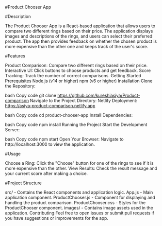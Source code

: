 #Product Chooser App

#Description

The Product Chooser App is a React-based application that allows users to compare two different rings based on their price. The application displays images and descriptions of the rings, and users can select their preferred product. The app then provides feedback on whether the chosen product is more expensive than the other one and keeps track of the user's score.

#Features

Product Comparison: Compare two different rings based on their price.
Interactive UI: Click buttons to choose products and get feedback.
Score Tracking: Track the number of correct comparisons.
Getting Started
Prerequisites
Node.js (v14 or higher)
npm (v6 or higher)
Installation
Clone the Repository:

bash
Copy code
git clone https://github.com/kureshiasiya/Product-comparison
Navigate to the Project Directory:
Netlify Deployment: https://asiya-product-comparison.netlify.app

bash
Copy code
cd product-chooser-app
Install Dependencies:

bash
Copy code
npm install
Running the Project
Start the Development Server:

bash
Copy code
npm start
Open Your Browser: Navigate to http://localhost:3000 to view the application.

#Usage

Choose a Ring: Click the "Choose" button for one of the rings to see if it is more expensive than the other.
View Results: Check the result message and your current score after making a choice.

#Project Structure

src/ - Contains the React components and application logic.
App.js - Main application component.
ProductChooser.js - Component for displaying and handling the product comparison.
ProductChooser.css - Styles for the ProductChooser component.
images/ - Contains image assets used in the application.
Contributing
Feel free to open issues or submit pull requests if you have suggestions or improvements for the app.
